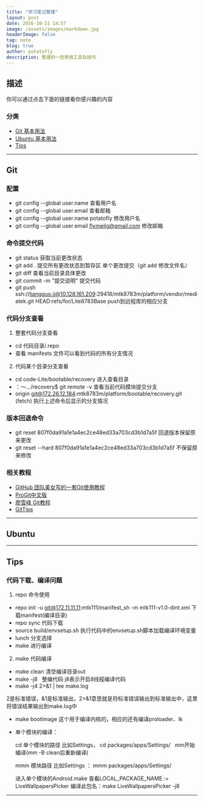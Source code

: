 ```yaml
---
title: "学习笔记整理"
layout: post
date: 2016-10-21 14:57
image: /assets/images/markdown.jpg
headerImage: false
tag: note
blog: true
author: potatofly
description: 整理的一些常用工具及技巧
---
```


## 描述

你可以通过点击下面的链接看你感兴趣的内容

### 分类

- [Git 基本用法](#git)
- [Ubuntu 基本用法](#ubuntu)
- [Tips](#tips)

---

## Git

### 配置
* git config --global user.name   查看用户名
* git config --global user.email  查看邮箱
* git config --global user.name potatofly   修改用户名
* git config --global user.email flymejlg@gmail.com   修改邮箱

### 命令提交代码
* git status   获取当前更改状态
* git add .    提交所有更改状态到暂存区  单个更改提交（git add 修改文件名）
* git diff     查看当前目录具体更改
* git commit -m "提交说明"   提交代码
* git push ssh://liangguo.ji@10.128.161.209:29418/mtk8783m/platform/vendor/mediatek.git HEAD:refs/for/Lite8783Base push到远程库的相应分支

### 代码分支查看
1. 整套代码分支查看
* cd 代码目录/.repo
* 查看 manifests 文件可以看到代码的所有分支情况
2. 代码某个目录分支查看
* cd code-Lite/bootable/recovery   进入查看目录
* ：～.../recovery$ git remote -v   查看当前代码模块提交分支
* origin    git@172.26.12.184:mtk8783m/platform/bootable/recovery.git (fetch) 执行上述命令后显示的分支情况
 
### 版本回退命令
* git reset 807f0da91a1e1a4ec2ce48ed33a703cd3b1d7a5f   回退版本保留原来更改
* git reset --hard 807f0da91a1e1a4ec2ce48ed33a703cd3b1d7a5f    不保留原来修改

### 相关教程
* [GitHub 团队美女写的一套Git使用教程](http://jlord.us/git-it/challenges/get_git.html)
* [ProGit中文版](https://git-scm.com/book/zh/v2)
* [廖雪峰 Git教程](http://www.liaoxuefeng.com/wiki/0013739516305929606dd18361248578c67b8067c8c017b000)
* [GitTips](https://github.com/git-tips/tips)

---

## Ubuntu







---

## Tips

### 代码下载、编译问题
1. repo 命令使用
* repo init -u git@172.11.11.11:mtk111/manifest_sh -m  mtk111-v1.0-dint.xml   下载manifest(编译目录)
* repo sync   代码下载
* source build/envsetup.sh   执行代码中的envsetup.sh脚本加载编译环境变量
* lunch   分支选择
* make   进行编译
2. make 代码编译
* make clean  清空编译目录out
* make -j8    整编代码  j8表示开启8线程编译代码
* make -j4 2>&1 | tee make.log   
 
 2是标准错误，&1是标准输出，2>&1意思就是将标准错误输出到标准输出中，这里将错误结果输出到make.log中
* make bootimage   这个用于编译内核的，相应的还有编译proloader、lk                                                                         
* 单个模块的编译：
 
    cd 单个模块的路径  比如Settings， cd packages/apps/Settings/    mm开始编译(mm -B  clean后重新编译)
    
    mmm 模块路径  比如Settings ： mmm packages/apps/Settings/
    
    进入单个模块的Android.make  查看LOCAL_PACKAGE_NAME := LiveWallpapersPicker  编译此包名：make LiveWallpapersPicker -j8




---



